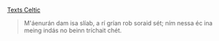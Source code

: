 [Texts Celtic](texts-celtic.md)

> M'áenurán dam isa slíab,
>     a rí grían rob soraid sét;
> ním nessa éc ina meing
>     indás no beinn tríchait chét.
